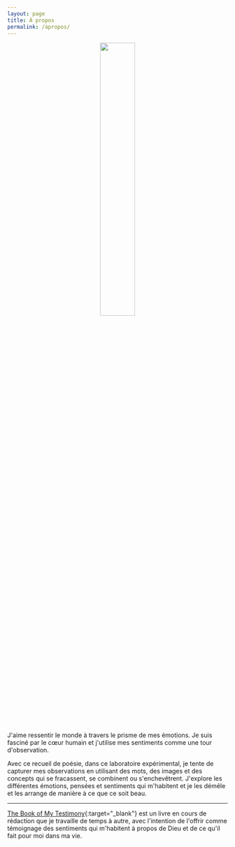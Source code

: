 ```yaml
---
layout: page
title: À propos
permalink: /apropos/
---
```


<center>
	<img src="{{site.baseurl}}/assets/transparent.png" width="40%">
</center>

J'aime ressentir le monde à travers le prisme de mes émotions. Je suis fasciné par le cœur humain et j'utilise mes sentiments comme une tour d'observation.

Avec ce recueil de poésie, dans ce laboratoire expérimental, je tente de capturer mes observations en utilisant des mots, des images et des concepts qui se fracassent, se combinent ou s'enchevêtrent. J'explore les différentes émotions, pensées et sentiments qui m'habitent et je les démêle et les arrange de manière à ce que ce soit beau.

------

[The Book of My Testimony](https://enricojl.github.io/bomt/){:target="_blank"} est un livre en cours de rédaction que je travaille de temps à autre, avec l'intention de l'offrir comme témoignage des sentiments qui m'habitent à propos de Dieu et de ce qu'il fait pour moi dans ma vie.

